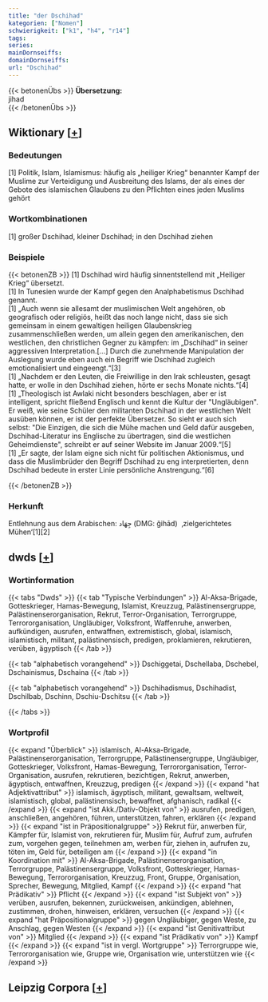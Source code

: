 ```yaml
---
title: "der Dschihad"
kategorien: ["Nomen"]
schwierigkeit: ["k1", "h4", "r14"]
tags:
series:
mainDornseiffs:
domainDornseiffs:
url: "Dschihad"
---
```


{{< betonenÜbs >}}
**Übersetzung:**  
jihad  
{{< /betonenÜbs >}}

## Wiktionary [[+](https://de.wiktionary.org/wiki/Dschihad)]

### Bedeutungen
[1] Politik, Islam, Islamismus: häufig als „heiliger Krieg“ benannter Kampf der Muslime zur Verteidigung und Ausbreitung des Islams, der als eines der Gebote des islamischen Glaubens zu den Pflichten eines jeden Muslims gehört  

### Wortkombinationen
[1] großer Dschihad, kleiner Dschihad; in den Dschihad ziehen  

### Beispiele
{{< betonenZB >}}
[1] Dschihad wird häufig sinnentstellend mit „Heiliger Krieg“ übersetzt.  
[1] In Tunesien wurde der Kampf gegen den Analphabetismus Dschihad genannt.  
[1] „Auch wenn sie allesamt der muslimischen Welt angehören, ob geografisch oder religiös, heißt das noch lange nicht, dass sie sich gemeinsam in einem gewaltigen heiligen Glaubenskrieg zusammenschließen werden, um allein gegen den amerikanischen, den westlichen, den christlichen Gegner zu kämpfen: im „Dschihad“ in seiner aggressiven Interpretation.[…] Durch die zunehmende Manipulation der Auslegung wurde eben auch ein Begriff wie Dschihad zugleich emotionalisiert und eingeengt.“[3]  
[1] „Nachdem er den Leuten, die Freiwillige in den Irak schleusten, gesagt hatte, er wolle in den Dschihad ziehen, hörte er sechs Monate nichts.“[4]  
[1] „Theologisch ist Awlaki nicht besonders beschlagen, aber er ist intelligent, spricht fließend Englisch und kennt die Kultur der "Ungläubigen". Er weiß, wie seine Schüler den militanten Dschihad in der westlichen Welt ausüben können, er ist der perfekte Übersetzer. So sieht er auch sich selbst: "Die Einzigen, die sich die Mühe machen und Geld dafür ausgeben, Dschihad-Literatur ins Englische zu übertragen, sind die westlichen Geheimdienste", schreibt er auf seiner Website im Januar 2009.“[5]  
[1] „Er sagte, der Islam eigne sich nicht für politischen Aktionismus, und dass die Muslimbrüder den Begriff Dschihad zu eng interpretierten, denn Dschihad bedeute in erster Linie persönliche Anstrengung.“[6]  

{{< /betonenZB >}}
### Herkunft
Entlehnung aus dem Arabischen: جِهَاد‎ (DMG: ǧihād)  ‚zielgerichtetes Mühen‘[1][2]  



## dwds [[+](https://www.dwds.de/wb/Dschihad)]

### Wortinformation
{{< tabs "Dwds" >}}
{{< tab "Typische Verbindungen" >}}
Al-Aksa-Brigade, Gotteskrieger, Hamas-Bewegung, Islamist, Kreuzzug, Palästinensergruppe, Palästinenserorganisation, Rekrut, Terror-Organisation, Terrorgruppe, Terrororganisation, Ungläubiger, Volksfront, Waffenruhe, anwerben, aufkündigen, ausrufen, entwaffnen, extremistisch, global, islamisch, islamistisch, militant, palästinensisch, predigen, proklamieren, rekrutieren, verüben, ägyptisch
{{< /tab >}}

{{< tab "alphabetisch vorangehend" >}}
Dschiggetai, Dschellaba, Dschebel, Dschainismus, Dschaina
{{< /tab >}}

{{< tab "alphabetisch vorangehend" >}}
Dschihadismus, Dschihadist, Dschilbab, Dschinn, Dschiu-Dschitsu
{{< /tab >}}

{{< /tabs >}}

### Wortprofil
{{< expand "Überblick" >}} islamisch, Al-Aksa-Brigade, Palästinenserorganisation, Terrorgruppe, Palästinensergruppe, Ungläubiger, Gotteskrieger, Volksfront, Hamas-Bewegung, Terrororganisation, Terror-Organisation, ausrufen, rekrutieren, bezichtigen, Rekrut, anwerben, ägyptisch, entwaffnen, Kreuzzug, predigen {{< /expand >}}
{{< expand "hat Adjektivattribut" >}} islamisch, ägyptisch, militant, gewaltsam, weltweit, islamistisch, global, palästinensisch, bewaffnet, afghanisch, radikal {{< /expand >}}
{{< expand "ist Akk./Dativ-Objekt von" >}} ausrufen, predigen, anschließen, angehören, führen, unterstützen, fahren, erklären {{< /expand >}}
{{< expand "ist in Präpositionalgruppe" >}} Rekrut für, anwerben für, Kämpfer für, Islamist von, rekrutieren für, Muslim für, Aufruf zum, aufrufen zum, vorgehen gegen, teilnehmen am, werben für, ziehen in, aufrufen zu, töten im, Geld für, beteiligen am {{< /expand >}}
{{< expand "in Koordination mit" >}} Al-Aksa-Brigade, Palästinenserorganisation, Terrorgruppe, Palästinensergruppe, Volksfront, Gotteskrieger, Hamas-Bewegung, Terrororganisation, Kreuzzug, Front, Gruppe, Organisation, Sprecher, Bewegung, Mitglied, Kampf {{< /expand >}}
{{< expand "hat Prädikativ" >}} Pflicht {{< /expand >}}
{{< expand "ist Subjekt von" >}} verüben, ausrufen, bekennen, zurückweisen, ankündigen, ablehnen, zustimmen, drohen, hinweisen, erklären, versuchen {{< /expand >}}
{{< expand "hat Präpositionalgruppe" >}} gegen Ungläubiger, gegen Weste, zu Anschlag, gegen Westen {{< /expand >}}
{{< expand "ist Genitivattribut von" >}} Mitglied {{< /expand >}}
{{< expand "ist Prädikativ von" >}} Kampf {{< /expand >}}
{{< expand "ist in vergl. Wortgruppe" >}} Terrorgruppe wie, Terrororganisation wie, Gruppe wie, Organisation wie, unterstützen wie {{< /expand >}}

## Leipzig Corpora [[+](https://corpora.uni-leipzig.de/en/res?word=Dschihad&corpusId=deu_newscrawl-public_2018)]

